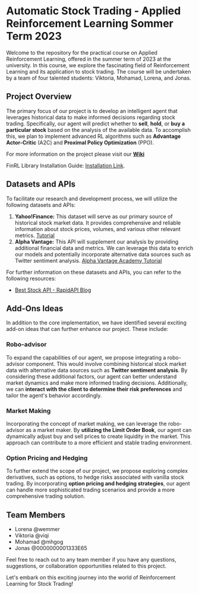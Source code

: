# Automatic Stock Trading - Applied Reinforcement Learning Sommer Term 2023

Welcome to the repository for the practical course on Applied Reinforcement Learning, offered in the summer term of 2023 at the university. In this course, we explore the fascinating field of Reinforcement Learning and its application to stock trading. The course will be undertaken by a team of four talented students: Viktoria, Mohamad, Lorena, and Jonas.

## Project Overview

The primary focus of our project is to develop an intelligent agent that leverages historical data to make informed decisions regarding stock trading. Specifically, our agent will predict whether to **sell**, **hold**, or **buy a particular stock** based on the analysis of the available data. To accomplish this, we plan to implement advanced RL algorithms such as **Advantage Actor-Critic** (A2C) and **Proximal Policy Optimization** (PPO).

For more information on the project please visit our [**Wiki**](https://gitlab.lrz.de/team-1-ARL/automatic-stock-trading-applied-reinforcement-learning-sommer-term-2023/-/wikis/home)

FinRL Library Installation Guide: [Installation Link](https://finrl.readthedocs.io/en/latest/start/installation.html).

## Datasets and APIs 

To facilitate our research and development process, we will utilize the following datasets and APIs:

1. **Yahoo!Finance:** This dataset will serve as our primary source of historical stock market data. It provides comprehensive and reliable information about stock prices, volumes, and various other relevant metrics. [Tutorial](https://algotrading101.com/learn/yahoo-finance-api-guide/)
2. **Alpha Vantage:** This API will supplement our analysis by providing additional financial data and metrics. We can leverage this data to enrich our models and potentially incorporate alternative data sources such as Twitter sentiment analysis. [Alpha Vantage Academy Tutorial](https://www.alphavantage.co/academy/)

For further information on these datasets and APIs, you can refer to the following resources:
- [Best Stock API - RapidAPI Blog](https://rapidapi.com/blog/best-stock-api/)

## Add-Ons Ideas

In addition to the core implementation, we have identified several exciting add-on ideas that can further enhance our project. These include:

### Robo-advisor

To expand the capabilities of our agent, we propose integrating a robo-advisor component. This would involve combining historical stock market data with alternative data sources such as **Twitter sentiment analysis**. By considering these additional factors, our agent can better understand market dynamics and make more informed trading decisions. Additionally, we can **interact with the client to determine their risk preferences** and tailor the agent's behavior accordingly.

### Market Making

Incorporating the concept of market making, we can leverage the robo-advisor as a market maker. By **utilizing the Limit Order Book**, our agent can dynamically adjust buy and sell prices to create liquidity in the market. This approach can contribute to a more efficient and stable trading environment.

### Option Pricing and Hedging

To further extend the scope of our project, we propose exploring complex derivatives, such as options, to hedge risks associated with vanilla stock trading. By incorporating **option pricing and hedging strategies**, our agent can handle more sophisticated trading scenarios and provide a more comprehensive trading solution.

## Team Members

- Lorena @wemmer
- Viktoria @viqi
- Mohamad @mhgog
- Jonas @0000000001333E65

Feel free to reach out to any team member if you have any questions, suggestions, or collaboration opportunities related to this project.

Let's embark on this exciting journey into the world of Reinforcement Learning for Stock Trading!
